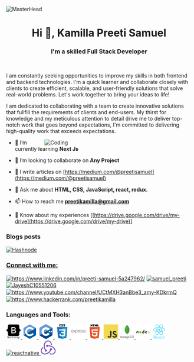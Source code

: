 ![MasterHead](https://www.google.com/url?sa=i&url=https%3A%2F%2Fwww.pxfuel.com%2Fen%2Fdesktop-wallpaper-tgvwb&psig=AOvVaw00QM97fwHHJJ__ouoly5l1&ust=1684492771126000&source=images&cd=vfe&ved=0CBEQjRxqFwoTCJD14NvW_v4CFQAAAAAdAAAAABAL)

<h1 align="center">Hi 👋, Kamilla Preeti Samuel</h1>
<h3 align="center">I'm a skilled Full Stack Developer</h3>
</br>
<p>I am constantly seeking opportunities to improve my skills in both frontend and backend technologies. I'm a quick learner and collaborate closely with clients to create efficient, scalable, and user-friendly solutions that solve real-world problems. Let's work together to bring your ideas to life!</p>

<p>I am dedicated to collaborating with a team to create innovative solutions that fullfill the requirements of clients and end-users. My thirst for knowledge and my meticulous attention to detail drive me to deliver top-notch work that goes beyond expectations, I'm committed to delivering high-quality work that exceeds expectations. <p>

<img align="right" alt="Coding" width="400" src="https://camo.githubusercontent.com/6587ec1b3304a4351679cd4324e47a86ac3e17f878d446bf0e8e6856551d80ba/68747470733a2f2f7468656e696e65686572747a2e636f6d2f77702d636f6e74656e742f75706c6f6164732f323032302f30362f66756c6c2d737461636b2d646576656c6f706d656e742e676966">

- 🌱 I’m currently learning **Next Js**

- 👯 I’m looking to collaborate on **Any Project**

<!-- - 👨‍💻 All of my projects are available at []() -->

- 📝 I write articles on [https://medium.com/@preetisamuel](https://medium.com/@preetisamuel)

- 💬 Ask me about **HTML, CSS, JavaScript, react, redux.**

- 📫 How to reach me **preetikamilla@gmail.com**

- 📄 Know about my experiences [[https://drive.google.com/drive/my-drive](https://drive.google.com/drive/my-drive)]

### Blogs posts


 <a href="https://kamilapreetisamuel.hashnode.dev/" target="_blank" rel="noreferrer"> 
  <img src="https://cdn.hashnode.com/res/hashnode/image/upload/v1611902473383/CDyAuTy75.png?auto=compress" alt="Hashnode" width="40" height="40"/> </a> <a href="https://kamilapreetisamuel.hashnode.dev/" target="_blank" rel="noreferrer"> 

<h3 align="left">Connect with me:</h3>
<p align="left">
<!--  ### soft SKILLS
<h3 align="left">Soft Skills:</h3>
<ui text-decoration="none">
    <li text-decoration="none">Problem Solving Skills<li>
     <li text-decoration="none">Clean and Maintainable Coding<li>    
    <li text-decoration="none">Good communication<li>    
    <li text-decoration="none">Team Sprit<li>    
    <li text-decoration="none">Flexibility and adaptability<li>    
    <li text-decoration="none">Time Management<li>   
    <li text-decoration="none">Positive Mindset and Creative Thinking<li>   
  ### TECHNICAL SKILLS   
  <h3 align="left">Technical Skills:</h3>
    </ui>
    <ui text-decoration="none">
      <li text-decoration="none"> MERN Stack:- MongoDB, Express.js, React.js, Node.js<li>   
    <li text-decoration="none">Web Development:- HTML5, CSS3, JavaScript, Webpack, REST APIs <li>    
    <li text-decoration="none">Frontend:- Next.js, Redux.js, Bootstrap, Tailwind CSS, Chakra UI <li>   
    <li text-decoration="none">Backend:- Express.js, Sequelize, Mongoose<li>    
    <li text-decoration="none">Programming Languages and DSA :- JavaScript, C++, DSA<li>   
    <li text-decoration="none">
Tools and Technologies:- Git & Github, Visual Studio Code, Postman, SQL workbench, MongoDB Compass, Powershell etc.
<li>   
    </ui> -->
 


<a href="https://www.linkedin.com/in/preeti-samuel-5a247962/" target="blank"><img align="center" src="https://raw.githubusercontent.com/rahuldkjain/github-profile-readme-generator/master/src/images/icons/Social/linked-in-alt.svg" alt="https://www.linkedin.com/in/preeti-samuel-5a247962/" height="30" width="40" /></a>
<a href="https://www.instagram.com/samuel_preeti/" target="blank"><img align="center" src="https://raw.githubusercontent.com/rahuldkjain/github-profile-readme-generator/master/src/images/icons/Social/instagram.svg" alt="samuel_preeti" height="30" width="40" /></a>
 <a href="https://twitter.com/JayeshC10551206" target="blank"><img align="center" src="https://raw.githubusercontent.com/rahuldkjain/github-profile-readme-generator/master/src/images/icons/Social/twitter.svg" alt="JayeshC10551206" height="30" width="40" /></a>
<a href="https://www.youtube.com/channel/UCtMXH3anBbe3_amy-KDkrmQ" target="blank"><img align="center" src="https://raw.githubusercontent.com/rahuldkjain/github-profile-readme-generator/master/src/images/icons/Social/youtube.svg" alt="https://www.youtube.com/channel/UCtMXH3anBbe3_amy-KDkrmQ" height="30" width="40" /></a>
<a href="https://www.hackerrank.com/preetikamilla" target="blank"><img align="center" src="https://raw.githubusercontent.com/rahuldkjain/github-profile-readme-generator/master/src/images/icons/Social/hackerrank.svg" alt="https://www.hackerrank.com/preetikamilla" height="30" width="40" /></a>
</p>

<h3 align="left">Languages and Tools:</h3>
<p align="left"> <a href="https://getbootstrap.com" target="_blank" rel="noreferrer"> 
  <img src="https://raw.githubusercontent.com/devicons/devicon/master/icons/bootstrap/bootstrap-plain-wordmark.svg" alt="bootstrap" width="40" height="40"/> </a> <a href="https://www.cprogramming.com/" target="_blank" rel="noreferrer"> 
  <img src="https://raw.githubusercontent.com/devicons/devicon/master/icons/c/c-original.svg" alt="c" width="40" height="40"/> </a> <a href="https://www.w3schools.com/cpp/" target="_blank" rel="noreferrer">
  <img src="https://raw.githubusercontent.com/devicons/devicon/master/icons/cplusplus/cplusplus-original.svg" alt="cplusplus" width="40" height="40"/> </a> <a href="https://www.w3schools.com/css/" target="_blank" rel="noreferrer">
  <img src="https://raw.githubusercontent.com/devicons/devicon/master/icons/css3/css3-original-wordmark.svg" alt="css3" width="40" height="40"/> </a> <a href="https://expressjs.com" target="_blank" rel="noreferrer">
  <img src="https://raw.githubusercontent.com/devicons/devicon/master/icons/express/express-original-wordmark.svg" alt="express" width="40" height="40"/> </a> <a href="https://git-scm.com/" target="_blank" rel="noreferrer"> 
<!--   <img src="https://www.vectorlogo.zone/logos/git-scm/git-scm-icon.svg" alt="git" width="40" height="40"/> </a> <a href="https://www.w3.org/html/" target="_blank" rel="noreferrer">  -->
  <img src="https://raw.githubusercontent.com/devicons/devicon/master/icons/html5/html5-original-wordmark.svg" alt="html5" width="40" height="40"/> </a> <a href="https://developer.mozilla.org/en-US/docs/Web/JavaScript" target="_blank" rel="noreferrer"> 
  <img src="https://raw.githubusercontent.com/devicons/devicon/master/icons/javascript/javascript-original.svg" alt="javascript" width="40" height="40"/> </a> <a href="https://www.mongodb.com/docs/" target="_blank" rel="noreferrer">
<!--   <img src="https://upload.wikimedia.org/wikipedia/commons/2/21/Matlab_Logo.png" alt="matlab" width="40" height="40"/> </a> <a href="https://www.mongodb.com/" target="_blank" rel="noreferrer">  -->
  <img src="https://raw.githubusercontent.com/devicons/devicon/master/icons/mongodb/mongodb-original-wordmark.svg" alt="mongodb" width="40" height="40"/> </a> <a href="https://nodejs.org" target="_blank" rel="noreferrer"> 
  <img src="https://raw.githubusercontent.com/devicons/devicon/master/icons/nodejs/nodejs-original-wordmark.svg" alt="nodejs" width="40" height="40"/> </a> <a href="https://legacy.reactjs.org/docs/getting-started.html" target="_blank" rel="noreferrer">
<!--   <img src="https://raw.githubusercontent.com/devicons/devicon/master/icons/python/python-original.svg" alt="python" width="40" height="40"/> </a> <a href="https://reactjs.org/" target="_blank" rel="noreferrer">  -->
  <img src="https://raw.githubusercontent.com/devicons/devicon/master/icons/react/react-original-wordmark.svg" alt="react" width="40" height="40"/> </a> <a href="https://reactnative.dev/" target="_blank" rel="noreferrer">
  <img src="https://reactnative.dev/img/header_logo.svg" alt="reactnative" width="40" height="40"/> </a> <a href="https://redux.js.org" target="_blank" rel="noreferrer"> 
  <img src="https://raw.githubusercontent.com/devicons/devicon/master/icons/redux/redux-original.svg" alt="redux" width="40" height="40"/> </a> </p>
